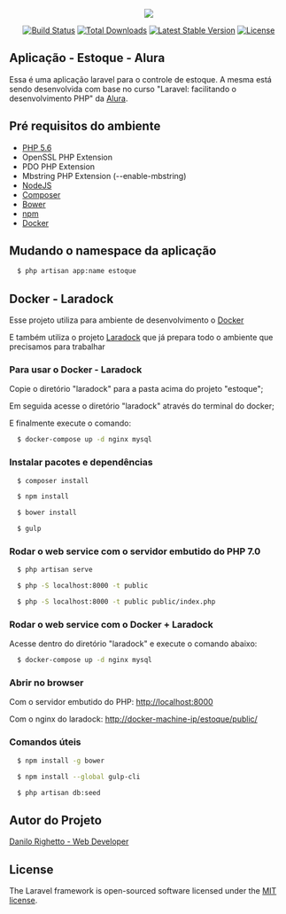 <p align="center"><img src="https://laravel.com/assets/img/components/logo-laravel.svg"></p>

<p align="center">
<a href="https://travis-ci.org/laravel/framework"><img src="https://travis-ci.org/laravel/framework.svg" alt="Build Status"></a>
<a href="https://packagist.org/packages/laravel/framework"><img src="https://poser.pugx.org/laravel/framework/d/total.svg" alt="Total Downloads"></a>
<a href="https://packagist.org/packages/laravel/framework"><img src="https://poser.pugx.org/laravel/framework/v/stable.svg" alt="Latest Stable Version"></a>
<a href="https://packagist.org/packages/laravel/framework"><img src="https://poser.pugx.org/laravel/framework/license.svg" alt="License"></a>
</p>

## Aplicação - Estoque - Alura

Essa é uma aplicação laravel para o controle de estoque. A mesma está sendo desenvolvida com base no curso "Laravel: facilitando o desenvolvimento PHP" da [Alura](https://www.alura.com.br/).

## Pré requisitos do ambiente

* [PHP 5.6](https://secure.php.net)
* OpenSSL PHP Extension
* PDO PHP Extension
* Mbstring PHP Extension (--enable-mbstring)
* [NodeJS](https://nodejs.org)
* [Composer](https://getcomposer.org)
* [Bower](http://bower.io)
* [npm](https://www.npmjs.com/)
* [Docker](https://www.docker.com/)

## Mudando o namespace da aplicação

```sh
  $ php artisan app:name estoque
```

## Docker - Laradock 

Esse projeto utiliza para ambiente de desenvolvimento o [Docker](https://www.docker.com/)

E também utiliza o projeto [Laradock](https://github.com/laradock/laradock) que já prepara todo o ambiente que precisamos para trabalhar

### Para usar o Docker - Laradock

Copie o diretório "laradock" para a pasta acima do projeto "estoque";

Em seguida acesse o diretório "laradock" através do terminal do docker;

E finalmente execute o comando:

```sh
  $ docker-compose up -d nginx mysql
```

### Instalar pacotes e dependências
```sh
  $ composer install

  $ npm install

  $ bower install

  $ gulp

```

### Rodar o web service com o servidor embutido do PHP 7.0

```sh
  $ php artisan serve

  $ php -S localhost:8000 -t public

  $ php -S localhost:8000 -t public public/index.php
```

### Rodar o web service com o Docker + Laradock

Acesse dentro do diretório "laradock" e execute o comando abaixo:

```sh
  $ docker-compose up -d nginx mysql
```

### Abrir no browser

Com o servidor embutido do PHP:
[http://localhost:8000](http://localhost:8000)

Com o nginx do laradock:
[http://docker-machine-ip/estoque/public/](http://docker-machine-ip)

### Comandos úteis
```sh
  $ npm install -g bower

  $ npm install --global gulp-cli

  $ php artisan db:seed
```

## Autor do Projeto

[Danilo Righetto - Web Developer](https://br.linkedin.com/in/danilo-righetto)

## License

The Laravel framework is open-sourced software licensed under the [MIT license](http://opensource.org/licenses/MIT).
